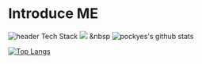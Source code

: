 # Introduce ME
![header](https://capsule-render.vercel.app/api?type=transparent&color=auto&height=300&section=header&text=HanAreum&fontSize=90)
Tech Stack
<img src="https://img.shields.io/badge/Python-3766AB?style=flat-square&logo=Python&logoColor=white"/>
&nbsp
![pockyes's github stats](https://github-readme-stats.vercel.app/api?username=pockyes&show_icons=true)


<!-- ![header](https://capsule-render.vercel.app/api?type=slice) -->
[![Top Langs](https://github-readme-stats.vercel.app/api/top-langs/?username=pockyes)](https://github.com/pockyes/github-readme-stats)






<!--
**pockyes/pockyes** is a ✨ _special_ ✨ repository because its `README.md` (this file) appears on your GitHub profile.

Here are some ideas to get you started:

- 🔭 I’m currently working on ...
- 🌱 I’m currently learning ...
- 👯 I’m looking to collaborate on ...
- 🤔 I’m looking for help with ...
- 💬 Ask me about ...
- 📫 How to reach me: ...
- 😄 Pronouns: ...
- ⚡ Fun fact: ...
-->
